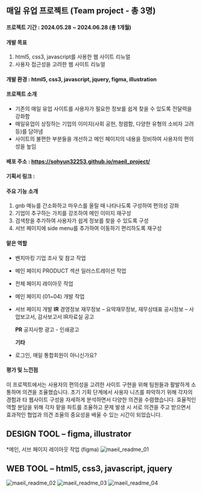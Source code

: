 ## 매일 유업 프로젝트 (Team project - 총 3명)

#### **프로젝트 기간 : 2024.05.28 ~ 2024.06.28 (총 1개월)**
#### **개발 목표** 
1. html5, css3, javascript를 사용한 웹 사이트 리뉴얼
2. 사용자 접근성을 고려한 웹 사이트 리뉴얼

#### **개발 환경 : html5, css3, javascript, jquery, figma, illustration**

#### **프로젝트 소개** 
- 기존의 매일 유업 사이트를 사용자가 필요한 정보를 쉽게 찾을 수 있도록 전달력을 강화함
- 매일유업이 상징하는 기업의 이미지(사회 공헌, 청렴함, 다양한 유형의 소비자 고려 등)를 담아냄
- 사이트의 불편한 부분들을 개선하고 메인 페이지의 내용을 정비하여 사용자의 편의성을 높임

#### 배포 주소 : https://sohyun32253.github.io/maeil_project/

#### 기획서 링크 :

#### 주요 기능 소개 
1. gnb 메뉴를 간소화하고 마우스를 올릴 때 나타나도록 구성하여 편의성 강화
2. 기업이 추구하는 가치를 강조하여 메인 이미지 재구성 
3. 검색창을 추가하여 사용자가 쉽게 정보를 찾을 수 있도록 구성
4. 서브 페이지에 side menu를 추가하여 이동하기 편리하도록 재구성

#### 맡은 역할 
- 벤치마킹 기업 조사 및 참고 작업
- 메인 페이지 PRODUCT 섹션 일러스트레이션 작업 
- 전체 페이지 레이아웃 작업
- 메인 페이지 (01~04) 개발 작업
- 서브 페이지 개발 
   **IR**
   경영정보
   재무정보 – 요약재무정보, 재무상태표
   공시정보 – 사업보고서, 감사보고서
   IR자료실
   공고
  
   **PR**
   공지사항
   광고 - 인쇄광고

  **기타**
- 로그인, 매일 통합회원이 아니신가요?

#### **평가 및 느낀점**
이 프로젝트에서는 사용자의 편의성을 고려한 사이트 구현을 위해 팀원들과 활발하게 소통하며 의견을 조율했습니다. 
초기 기획 단계에서 사용자 니즈를 파악하기 위해 각자의 경험과 타 웹사이트 구성을 자세하게 분석하면서 다양한 의견을 수렴했습니다. 
효율적인 역할 분담을 위해 각자 맡을 파트를 조율하고 문제 발생 시 서로 의견을 주고 받으면서 효과적인 협업과 의견 조율의 중요성을 배울 수 있는 시간이 되었습니다.

## **DESIGN TOOL – figma, illustrator**
*메인, 서브 페이지 레이아웃 작업 (figma) 
![maeil_readme_01](https://github.com/user-attachments/assets/93449028-069f-4d28-9996-4ac1f56ff984)


## **WEB TOOL – html5, css3, javascript, jquery**
![maeil_readme_02](https://github.com/user-attachments/assets/ba075b74-51eb-4247-93ee-82183b05811a)
![maeil_readme_03](https://github.com/user-attachments/assets/6db45732-47b7-4caa-84d7-b6d1a43ea9a1)
![maeil_readme_04](https://github.com/user-attachments/assets/2c1ad719-0743-4455-94ff-597aaab79813)

